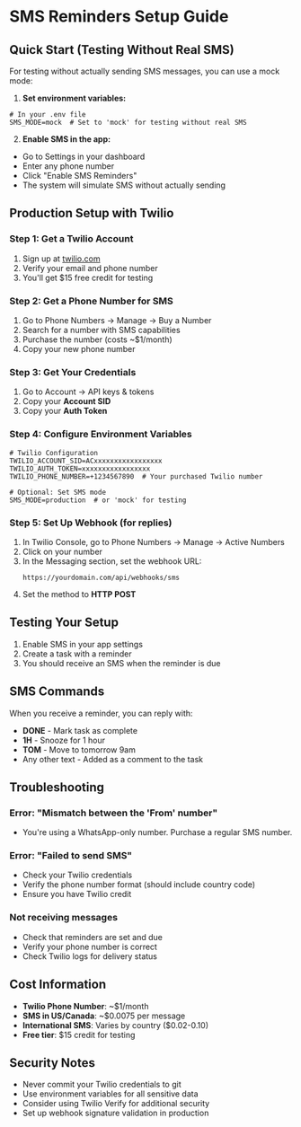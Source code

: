 # SMS Reminders Setup Guide

## Quick Start (Testing Without Real SMS)

For testing without actually sending SMS messages, you can use a mock mode:

1. **Set environment variables:**
```env
# In your .env file
SMS_MODE=mock  # Set to 'mock' for testing without real SMS
```

2. **Enable SMS in the app:**
- Go to Settings in your dashboard
- Enter any phone number
- Click "Enable SMS Reminders"
- The system will simulate SMS without actually sending

## Production Setup with Twilio

### Step 1: Get a Twilio Account

1. Sign up at [twilio.com](https://www.twilio.com/try-twilio)
2. Verify your email and phone number
3. You'll get $15 free credit for testing

### Step 2: Get a Phone Number for SMS

1. Go to Phone Numbers → Manage → Buy a Number
2. Search for a number with SMS capabilities
3. Purchase the number (costs ~$1/month)
4. Copy your new phone number

### Step 3: Get Your Credentials

1. Go to Account → API keys & tokens
2. Copy your **Account SID**
3. Copy your **Auth Token**

### Step 4: Configure Environment Variables

```env
# Twilio Configuration
TWILIO_ACCOUNT_SID=ACxxxxxxxxxxxxxxxxx
TWILIO_AUTH_TOKEN=xxxxxxxxxxxxxxxxx
TWILIO_PHONE_NUMBER=+1234567890  # Your purchased Twilio number

# Optional: Set SMS mode
SMS_MODE=production  # or 'mock' for testing
```

### Step 5: Set Up Webhook (for replies)

1. In Twilio Console, go to Phone Numbers → Manage → Active Numbers
2. Click on your number
3. In the Messaging section, set the webhook URL:
   ```
   https://yourdomain.com/api/webhooks/sms
   ```
4. Set the method to **HTTP POST**

## Testing Your Setup

1. Enable SMS in your app settings
2. Create a task with a reminder
3. You should receive an SMS when the reminder is due

## SMS Commands

When you receive a reminder, you can reply with:
- **DONE** - Mark task as complete
- **1H** - Snooze for 1 hour
- **TOM** - Move to tomorrow 9am
- Any other text - Added as a comment to the task

## Troubleshooting

### Error: "Mismatch between the 'From' number"
- You're using a WhatsApp-only number. Purchase a regular SMS number.

### Error: "Failed to send SMS"
- Check your Twilio credentials
- Verify the phone number format (should include country code)
- Ensure you have Twilio credit

### Not receiving messages
- Check that reminders are set and due
- Verify your phone number is correct
- Check Twilio logs for delivery status

## Cost Information

- **Twilio Phone Number**: ~$1/month
- **SMS in US/Canada**: ~$0.0075 per message
- **International SMS**: Varies by country ($0.02-0.10)
- **Free tier**: $15 credit for testing

## Security Notes

- Never commit your Twilio credentials to git
- Use environment variables for all sensitive data
- Consider using Twilio Verify for additional security
- Set up webhook signature validation in production
